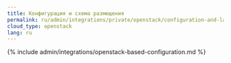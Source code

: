 ```yaml
---
title: Конфигурация и схема размещения
permalink: ru/admin/integrations/private/openstack/сonfiguration-and-layout-scheme.html
cloud_type: openstack
lang: ru
---
```


{% include admin/integrations/openstack-based-configuration.md %}
